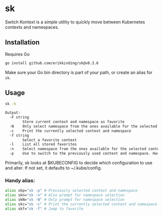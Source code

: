 # sk
Switch Kontext is a simple utility to quickly move between Kubernetes contexts and namespaces.

## Installation
Requires Go
``` bash
go install github.com/erikkinding/sk@v0.3.6
```
Make sure your Go bin directory is part of your path, or create an alias for `sk`.

## Usage
``` bash
sk -h

Output:
  -F string
        Store current context and namespace as favorite
  -N    Only select namespace from the ones available for the selected context
  -c    Print the currently selected context and namespace
  -f string
        Select a favorite context
  -l    List all stored favorites
  -n    Select namespace from the ones available for the selected context
  -p    Use to switch to the previously used context and namespace. Has no effect if state can't be retrieved.
```

Primarily, sk looks at $KUBECONFIG to decide which configuration to use and alter. If not set, it defaults to ~/.kube/config. 


### Handy alias:
``` bash
alias skp="sk -p" # Previously selected context and namespace
alias skn="sk -n" # Also prompt for namespace selection
alias skN="sk -N" # Only prompt for namespace selection
alias skc="sk -c" # Print the currently selected context and namespace
alias skf="sk -f" # Jump to favorite
```
